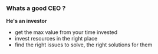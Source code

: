 
### Whats a good CEO ?

**He's an investor**
- get the max value from your time invested
- invest resources in the right place
- find the right issues to solve, the right solutions for them

#### 